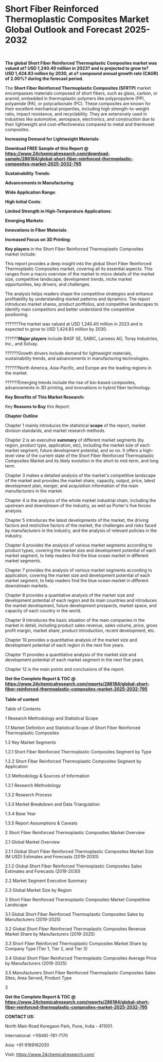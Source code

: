 <h1>Short Fiber Reinforced Thermoplastic Composites Market Global Outlook and Forecast 2025-2032</h1><br/><p><span style="font-size:14px"><strong>The global Short Fiber Reinforced Thermoplastic Composites market was valued at? USD 1,240.40 million in 2023? and is projected to grow to? USD 1,424.83 million by 2030, at a? compound annual growth rate (<strong>CAGR</strong>) of 2.00%? during the forecast period. </strong></span></p><p><span style="font-size:14px">The <strong>Short Fiber Reinforced Thermoplastic Composites (SFRTP)</strong> market encompasses materials composed of short fibers, such as glass, carbon, or aramid, embedded in thermoplastic polymers like polypropylene (PP), polyamide (PA), or polycarbonate (PC). These composites are known for their excellent mechanical properties, including high strength-to-weight ratio, impact resistance, and recyclability. They are extensively used in industries like automotive, aerospace, electronics, and construction due to their lightweight and cost-effectiveness compared to metal and thermoset composites.</span></p><p><span style="font-size:14px"><strong>Increasing Demand for Lightweight Materials</strong>:</span></p><div><b>Download FREE Sample of this Report @ <a href="https://www.24chemicalresearch.com/download-sample/286184/global-short-fiber-reinforced-thermoplastic-composites-market-2025-2032-795">https://www.24chemicalresearch.com/download-sample/286184/global-short-fiber-reinforced-thermoplastic-composites-market-2025-2032-795</a></b></div><p><span style="font-size:14px"><strong>Sustainability Trends</strong>:</span></p><p><span style="font-size:14px"><strong>Advancements in Manufacturing</strong>:</span></p><p><span style="font-size:14px"><strong>Wide Application Range</strong>:</span></p><p><span style="font-size:14px"><strong>High Initial Costs</strong>:</span></p><p><span style="font-size:14px"><strong>Limited Strength in High-Temperature Applications</strong>:</span></p><p><span style="font-size:14px"><strong>Emerging Markets</strong>:</span></p><p><span style="font-size:14px"><strong>Innovations in Fiber Materials</strong>:</span></p><p><span style="font-size:14px"><strong>Increased Focus on 3D Printing</strong>:</span></p><p><span style="font-size:14px"><strong>Key players</strong> in the Short Fiber Reinforced Thermoplastic Composites market include:</span></p><p><span style="font-size:14px">This report provides a deep insight into the global Short Fiber Reinforced Thermoplastic Composites market, covering all its essential aspects. This ranges from a macro overview of the market to micro details of the market size, competitive landscape, development trends, niche market opportunities, key drivers, and challenges.</span></p><p><span style="font-size:14px">The analysis helps readers shape the competitive strategies and enhance profitability by understanding market patterns and dynamics. The report introduces market shares, product portfolios, and competitive landscapes to identify main competitors and better understand the competitive positioning.</span></p><p><span style="font-size:14px">??????The market was valued at USD 1,240.40 million in 2023 and is expected to grow to USD 1,424.83 million by 2030.</span></p><p><span style="font-size:14px">??????<strong>Major players</strong> include BASF SE, SABIC, Lanxess AG, Toray Industries, Inc., and Solvay.</span></p><p><span style="font-size:14px">??????Growth drivers include demand for lightweight materials, sustainability trends, and advancements in manufacturing technologies.</span></p><p><span style="font-size:14px">??????North America, Asia-Pacific, and Europe are the leading regions in the market.</span></p><p><span style="font-size:14px">??????Emerging trends include the rise of bio-based composites, advancements in 3D printing, and innovations in hybrid fiber technology.</span></p><p><span style="font-size:14px"><strong>Key Benefits of This Market Research:</strong></span></p><p><span style="font-size:14px">Key <strong>Reasons to Buy</strong> this Report:</span></p><p><span style="font-size:14px"><strong>Chapter Outline</strong></span></p><p>Chapter 1 mainly introduces the statistical <strong>scope</strong> of the report, market division standards, and market research methods.</p><p>Chapter 2 is an executive <strong>summary</strong> of different market segments (by region, product type, application, etc), including the market size of each market segment, future development potential, and so on. It offers a high-level view of the current state of the Short Fiber Reinforced Thermoplastic Composites Market and its likely evolution in the short to mid-term, and long term.</p><p>Chapter 3 makes a detailed analysis of the market's competitive landscape of the market and provides the market share, capacity, output, price, latest development plan, merger, and acquisition information of the main manufacturers in the market.</p><p>Chapter 4 is the analysis of the whole market industrial chain, including the upstream and downstream of the industry, as well as Porter's five forces analysis.</p><p>Chapter 5 introduces the latest developments of the market, the driving factors and restrictive factors of the market, the challenges and risks faced by manufacturers in the industry, and the analysis of relevant policies in the industry.</p><p>Chapter 6 provides the analysis of various market segments according to product types, covering the market size and development potential of each market segment, to help readers find the blue ocean market in different market segments.</p><p>Chapter 7 provides the analysis of various market segments according to application, covering the market size and development potential of each market segment, to help readers find the blue ocean market in different downstream markets.</p><p>Chapter 8 provides a quantiative analysis of the market size and development potential of each region and its main countries and introduces the market development, future development prospects, market space, and capacity of each country in the world.</p><p>Chapter 9 introduces the basic situation of the main companies in the market in detail, including product sales revenue, sales volume, price, gross profit margin, market share, product introduction, recent development, etc.</p><p>Chapter 10 provides a quantitative analysis of the market size and development potential of each region in the next five years.</p><p>Chapter 11 provides a quantitative analysis of the market size and development potential of each market segment in the next five years.</p><p>Chapter 12 is the main points and conclusions of the report.</p><div><b>Get the Complete Report & TOC @ <a href="https://www.24chemicalresearch.com/reports/286184/global-short-fiber-reinforced-thermoplastic-composites-market-2025-2032-795">https://www.24chemicalresearch.com/reports/286184/global-short-fiber-reinforced-thermoplastic-composites-market-2025-2032-795</a></b></div><br><b>Table of content</b><p>Table of Contents<br />
 
 1 Research Methodology and Statistical Scope<br />
 
 1.1 Market Definition and Statistical Scope of Short Fiber Reinforced Thermoplastic Composites<br />
 
 1.2 Key Market Segments<br />
 
 1.2.1 Short Fiber Reinforced Thermoplastic Composites Segment by Type<br />
 
 1.2.2 Short Fiber Reinforced Thermoplastic Composites Segment by Application<br />
 
 1.3 Methodology & Sources of Information<br />
 
 1.3.1 Research Methodology<br />
 
 1.3.2 Research Process<br />
 
 1.3.3 Market Breakdown and Data Triangulation<br />
 
 1.3.4 Base Year<br />
 
 1.3.5 Report Assumptions & Caveats<br />
 
 2 Short Fiber Reinforced Thermoplastic Composites Market Overview<br />
 
 2.1 Global Market Overview<br />
 
 2.1.1 Global Short Fiber Reinforced Thermoplastic Composites Market Size (M USD) Estimates and Forecasts (2019-2030)<br />
 
 2.1.2 Global Short Fiber Reinforced Thermoplastic Composites Sales Estimates and Forecasts (2019-2030)<br />
 
 2.2 Market Segment Executive Summary<br />
 
 2.3 Global Market Size by Region<br />
 
 3 Short Fiber Reinforced Thermoplastic Composites Market Competitive Landscape<br />
 
 3.1 Global Short Fiber Reinforced Thermoplastic Composites Sales by Manufacturers (2019-2025)<br />
 
 3.2 Global Short Fiber Reinforced Thermoplastic Composites Revenue Market Share by Manufacturers (2019-2025)<br />
 
 3.3 Short Fiber Reinforced Thermoplastic Composites Market Share by Company Type (Tier 1, Tier 2, and Tier 3)<br />
 
 3.4 Global Short Fiber Reinforced Thermoplastic Composites Average Price by Manufacturers (2019-2025)<br />
 
 3.5 Manufacturers Short Fiber Reinforced Thermoplastic Composites Sales Sites, Area Served, Product Type<br />
 
 3<br><div><b>Get the Complete Report & TOC @ <a href="https://www.24chemicalresearch.com/reports/286184/global-short-fiber-reinforced-thermoplastic-composites-market-2025-2032-795">https://www.24chemicalresearch.com/reports/286184/global-short-fiber-reinforced-thermoplastic-composites-market-2025-2032-795</a></b></div></p>
 
 <b>CONTACT US:</b><br>
 
 North Main Road Koregaon Park, Pune, India - 411001.<br/>
 
 International: +1(646)-781-7170<br/>
 
 Asia: +91 9169162030<br/>
 
 Visit: <a href="https://www.24chemicalresearch.com/">https://www.24chemicalresearch.com/</a>
 
 <br>